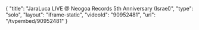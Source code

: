 {
    "title": "JaraLuca LIVE @ Neogoa Records 5th Anniversary (Israel)",
    "type": "solo",
    "layout": "iframe-static",
    "videoId": "90952481",
    "url": "\/tvpembed\/90952481"
}